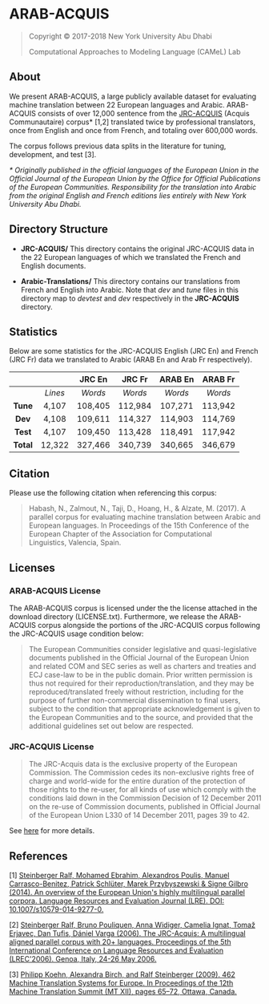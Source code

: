 # ARAB-ACQUIS

> Copyright © 2017-2018 New York University Abu Dhabi
>
> Computational Approaches to Modeling Language (CAMeL) Lab

## About

We present ARAB-ACQUIS, a large publicly available dataset for evaluating
machine translation between 22 European languages and Arabic. ARAB-ACQUIS
consists of over 12,000 sentence from the
[JRC-ACQUIS](https://ec.europa.eu/jrc/en/language-technologies/jrc-acquis)
(Acquis Communautaire) corpus* [1,2] translated twice by professional
translators, once from English and once from French, and totaling over 600,000
words.

The corpus follows previous data splits in the literature for tuning,
development, and test [3].

_* Originally published in the official languages of the European Union in the
Official Journal of the European Union by the Office for Official Publications
of the European Communities. Responsibility for the translation into Arabic from
the original English and French editions lies entirely with New York University
Abu Dhabi._

## Directory Structure

* **JRC-ACQUIS/** This directory contains the original JRC-ACQUIS data in the 22
  European languages of which we translated the French and English documents.

* **Arabic-Translations/** This directory contains our translations from French and
  English into Arabic. Note that *dev* and *tune* files in this directory map to
  *devtest* and *dev* respectively in the **JRC-ACQUIS** directory.

## Statistics

Below are some statistics for the JRC-ACQUIS English (JRC En) and French
(JRC Fr) data we translated to Arabic (ARAB En and Arab Fr respectively).

|           |         | **JRC En** | **JRC Fr** | **ARAB En** | **ARAB Fr** |
|:---------:|:-------:|:----------:|:----------:|:-----------:|:-----------:|
|           | *Lines* | *Words*    | *Words*    | *Words*     | *Words*     |
| **Tune**  | 4,107   | 108,405    |  112,984   | 107,271     | 113,942     |
| **Dev**   | 4,108   | 109,611    |  114,327   | 114,903     | 114,769     |
| **Test**  | 4,107   | 109,450    |  113,428   | 118,491     | 117,942     |
| **Total** | 12,322  |  327,466   |  340,739   | 340,665     | 346,679     |

## Citation

Please use the following citation when referencing this corpus:

> Habash, N., Zalmout, N., Taji, D., Hoang, H., & Alzate, M. (2017).
> A parallel corpus for evaluating machine translation between Arabic and
> European languages.
> In Proceedings of the 15th Conference of the European Chapter of the
> Association for Computational Linguistics, Valencia, Spain.

## Licenses

### ARAB-ACQUIS License

The ARAB-ACQUIS corpus is licensed under the the license attached in
 the download directory (LICENSE.txt).  Furthermore, we release the
 ARAB-ACQUIS corpus alongside the portions of the JRC-ACQUIS corpus
 following the JRC-ACQUIS usage condition below:

> The European Communities consider legislative and quasi-legislative documents
> published in the Official Journal of the European Union and related COM and
> SEC series as well as charters and treaties and ECJ case-law to be in the
> public domain. Prior written permission is thus not required for their
> reproduction/translation, and they may be reproduced/translated freely without
> restriction, including for the purpose of further non-commercial dissemination
> to final users, subject to the condition that appropriate acknowledgement is
> given to the European Communities and to the source, and provided that the
> additional guidelines set out below are respected.

### JRC-ACQUIS License

> The JRC-Acquis data is the exclusive property of the European Commission. The
> Commission cedes its non-exclusive rights free of charge and world-wide for
> the entire duration of the protection of those rights to the re-user, for all
> kinds of use which comply with the conditions laid down in the Commission
> Decision of 12 December 2011 on the re-use of Commission documents, published
> in Official Journal of the European Union L330 of 14 December 2011, pages 39
> to 42.

See [here](https://ec.europa.eu/jrc/en/language-technologies/jrc-acquis#Usage%20conditiosns%20/%20Licensing%20issues)
for more details.

## References

[1] [Steinberger Ralf, Mohamed Ebrahim, Alexandros Poulis,
Manuel Carrasco-Benitez, Patrick Schlüter, Marek Przybyszewski & Signe Gilbro
(2014). An overview of the European Union's highly multilingual parallel
corpora. Language Resources and Evaluation Journal (LRE).
DOI: 10.1007/s10579-014-9277-0.
](https://ec.europa.eu/jrc/sites/jrcsh/files/2014_08_LRE-Journal_JRC-Linguistic-Resources_Manuscript.pdf)

[2] [Steinberger Ralf,  Bruno Pouliquen, Anna Widiger, Camelia Ignat,
Tomaž Erjavec, Dan Tufis, Dániel Varga (2006). The JRC-Acquis: A multilingual
aligned parallel corpus with 20+ languages. Proceedings of the 5th International
Conference on Language Resources and Evaluation (LREC'2006).
Genoa, Italy, 24-26 May 2006.](https://web.archive.org/web/20160308090424/https://ec.europa.eu/jrc/en/publication/jrc-acquis-multilingual-aligned-parallel-corpus-20-languages-10725)

[3] [Philipp Koehn, Alexandra Birch, and Ralf Steinberger (2009). 462 Machine
Translation Systems for Europe. In Proceedings of the 12th Machine Translation
Summit (MT XII), pages 65–72, Ottawa, Canada.
](https://pdfs.semanticscholar.org/fb46/10eb197d0c1a0cca5e8f4926734083f3a89f.pdf)

